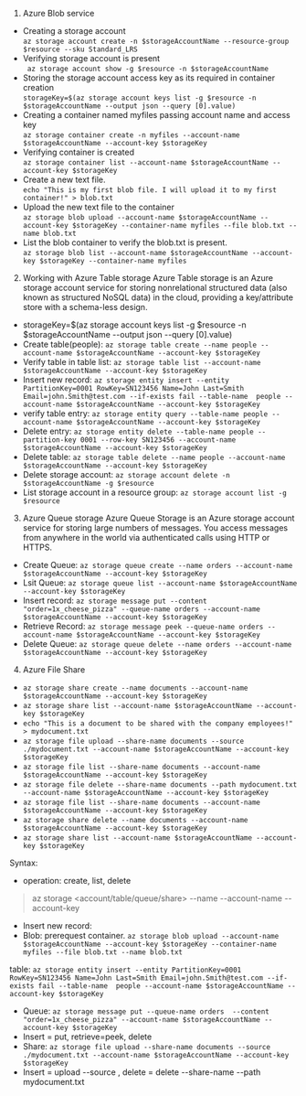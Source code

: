 1. Azure Blob service
- Creating a storage account <br>
  `az storage account create -n $storageAccountName --resource-group $resource --sku Standard_LRS`
- Verifying storage account is present <br>
` az storage account show -g $resource -n $storageAccountName`
- Storing the storage account access key as its required in container creation<br>
 `storageKey=$(az storage account keys list -g $resource -n $storageAccountName --output json --query [0].value)`
- Creating a container named myfiles passing account name and access key<br> 
 `az storage container create -n myfiles --account-name $storageAccountName --account-key $storageKey`
- Verifying container is created <br>
  `az storage container list --account-name $storageAccountName --account-key $storageKey`
- Create a new text file.<br>
  `echo "This is my first blob file. I will upload it to my first container!" > blob.txt`
- Upload the new text file to the container<br>
  `az storage blob upload --account-name $storageAccountName --account-key $storageKey --container-name myfiles --file blob.txt --name blob.txt`
- List the blob container to verify the blob.txt is present.<br>
  `az storage blob list --account-name $storageAccountName --account-key $storageKey --container-name myfiles`
   

2. Working with Azure Table storage
Azure Table storage is an Azure storage account service for storing nonrelational structured data (also known as structured NoSQL data) in the cloud, providing a key/attribute store with a schema-less design.

- storageKey=$(az storage account keys list -g $resource -n $storageAccountName --output json --query [0].value)
- Create table(people): `az storage table create --name people --account-name $storageAccountName --account-key $storageKey`
- Verify table in table list: `az storage table list --account-name $storageAccountName --account-key $storageKey`
- Insert new record: `az storage entity insert --entity PartitionKey=0001 RowKey=SN123456 Name=John Last=Smith Email=john.Smith@test.com --if-exists fail --table-name  people --account-name $storageAccountName --account-key $storageKey`
- verify table entry: `az storage entity query --table-name people --account-name $storageAccountName --account-key $storageKey`
- Delete entry: `az storage entity delete --table-name people --partition-key 0001 --row-key SN123456 --account-name $storageAccountName --account-key $storageKey`
- Delete table: `az storage table delete --name people --account-name $storageAccountName --account-key $storageKey`
- Delete storage account: `az storage account delete -n $storageAccountName -g $resource`
- List storage account in a resource group: `az storage account list -g $resource`

3. Azure Queue storage
Azure Queue Storage is an Azure storage account service for storing large numbers of messages. You access messages from anywhere in the world via authenticated calls using HTTP or HTTPS.

- Create Queue: `az storage queue create --name orders --account-name $storageAccountName --account-key $storageKey`
- Lsit Queue: `az storage queue list --account-name $storageAccountName --account-key $storageKey`
- Insert record: `az storage message put --content "order=1x_cheese_pizza" --queue-name orders --account-name $storageAccountName --account-key $storageKey`
- Retrieve Record: `az storage message peek --queue-name orders --account-name $storageAccountName --account-key $storageKey`
- Delete Queue: `az storage queue delete --name orders --account-name $storageAccountName --account-key $storageKey`

4. Azure File Share

- `az storage share create --name documents --account-name $storageAccountName --account-key $storageKey`
- `az storage share list --account-name $storageAccountName --account-key $storageKey`
- `echo "This is a document to be shared with the company employees!" > mydocument.txt`
- `az storage file upload --share-name documents --source ./mydocument.txt --account-name $storageAccountName --account-key $storageKey`
- `az storage file list --share-name documents --account-name $storageAccountName --account-key $storageKey`
- `az storage file delete --share-name documents --path mydocument.txt --account-name $storageAccountName --account-key $storageKey`
- `az storage file list --share-name documents --account-name $storageAccountName --account-key $storageKey`
- `az storage share delete --name documents --account-name $storageAccountName --account-key $storageKey`
- `az storage share list --account-name $storageAccountName --account-key $storageKey`
  
Syntax:

- operation: create, list, delete
 > az storage <account/table/queue/share> <operation> --name <resource name> --account-name <accountName> --account-key <accountKey> 
- Insert new record:
- Blob: prerequest container. 
`az storage blob upload --account-name $storageAccountName --account-key $storageKey --container-name myfiles --file blob.txt --name blob.txt`

table:  `az storage entity insert --entity PartitionKey=0001 RowKey=SN123456 Name=John Last=Smith Email=john.Smith@test.com --if-exists fail --table-name  people --account-name $storageAccountName --account-key $storageKey`

- Queue:  `az storage message put --queue-name orders  --content "order=1x_cheese_pizza" --account-name $storageAccountName --account-key $storageKey`
- Insert = put, retrieve=peek, delete  
- Share: `az storage file upload --share-name documents --source ./mydocument.txt --account-name $storageAccountName --account-key $storageKey`  
- Insert = upload --source <source file>, delete = delete --share-name <share name> --path mydocument.txt
